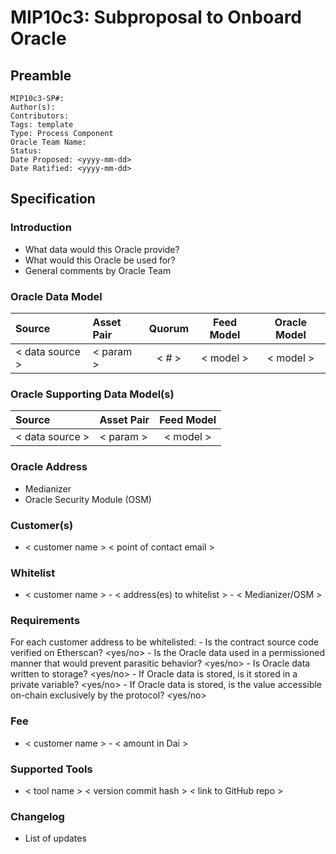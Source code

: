 # MIP10c3: Subproposal to Onboard Oracle

## Preamble
```
MIP10c3-SP#: 
Author(s):
Contributors:
Tags: template
Type: Process Component
Oracle Team Name:
Status:
Date Proposed: <yyyy-mm-dd>
Date Ratified: <yyyy-mm-dd>
``` 

## Specification

### Introduction
- What data would this Oracle provide?
- What would this Oracle be used for?
- General comments by Oracle Team

### Oracle Data Model 

|      Source     |  Asset Pair   | Quorum | Feed Model  | Oracle Model |
| :-------------- | :------------ | :----: | :---------: | :----------: |
| < data source > |   < param >   | < # >  |  < model >  |  < model >   |


### Oracle Supporting Data Model(s)
    
 |      Source     |  Asset Pair   |  Feed Model  |
 | :-------------- | :------------ | :----------: |
 | < data source > |   < param >   |   < model >  |
 
 
### Oracle Address
- Medianizer
- Oracle Security Module (OSM)

### Customer(s)
- < customer name > < point of contact email >

### Whitelist
- < customer name > - < address(es) to whitelist > - < Medianizer/OSM >

### Requirements
For each customer address to be whitelisted:
	- Is the contract source code verified on Etherscan? <yes/no>
	- Is the  Oracle data used in a permissioned manner that would prevent parasitic behavior? <yes/no>
	- Is Oracle data written to storage? <yes/no>
		- If Oracle data is stored, is it stored in a private variable? <yes/no>
		- If Oracle data is stored, is the value accessible on-chain exclusively by the protocol? <yes/no>

### Fee
- < customer name > - < amount in Dai >
    
### Supported Tools
- < tool name > < version commit hash > < link to GitHub repo >

### Changelog
- List of updates